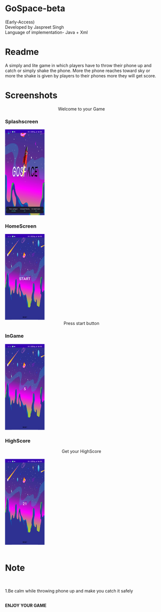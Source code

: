 # GoSpace-beta
(Early-Access)
<br>
Developed by Jaspreet Singh
<br>
Language of implementation- Java + Xml
<h1>Readme</h1>
A simply and lite game in which players have to throw their phone up and catch or simply shake the phone. More the phone reaches toward sky or more the shake is given by players to their phones more they will get score.
<br>
<h1>Screenshots</h1>
<center>Welcome to your Game</center>
<div>
<h3>Splashscreen</h3>
<img src="./screenshot/1.jpg" width=130/>

<h3>HomeScreen</h3>

<img src="./screenshot/2.jpg" width=130/>
<br>
<center>Press start button</center>
<h3>InGame</h3>
<img src="./screenshot/3.jpg" width=130/>
<h3>HighScore</h3>
<center>Get your HighScore</center>
<br>
<img src="./screenshot/4.jpg" width=130/>
</div>
<br>
<h1>Note</h1>
<br>
<p>1.Be calm while throwing phone up and make you catch it safely</p>
<br>
<b>ENJOY YOUR GAME</b>
